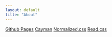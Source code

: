 ```yaml
---
layout: default
title: "About"
---
```


[Github Pages](https://pages.github.com)
[Cayman](https://github.com/pages-themes/cayman)
[Normalized.css](https://github.com/necolas/normalize.css)
[Read.css](https://www.intptr.im/read.css)